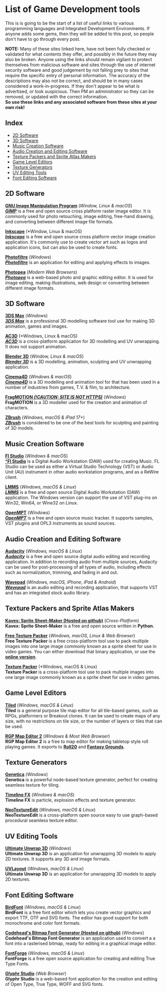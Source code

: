 # List of Game Development tools

This is is going to be the start of a list of useful links to various programming languages and Integrated Development Environments. If anyone adds some gems, then they will be added to this post, so people don't have to go through every post.

**NOTE:** Many of these sites linked here, have not been fully checked or validated for what contents they offer, and possibly in the future they may also be broken. Anyone using the links should remain vigilant to protect themselves from malicious software and sites through the use of internet security software and good judgement by not falling prey to sites that require the specific entry of personal information. The accuracy of the descriptions may also not be correct, and should be in many cases considered a work-in-progress.
If they don't appear to be what is advertised, or look suspicious.
Then PM an administrator so they can be removed, or updated with the correct information.  
**So use these links and any associated software from these sites at your own risk!**

## Index

- [2D Software](#2d-software)  
- [3D Software](#3d-software)  
- [Music Creation Software](#music-creation-software)  
- [Audio Creation and Editing Software](#audio-creation-and-editing-software)  
- [Texture Packers and Sprite Atlas Makers](#texture-packers-and-sprite-atlas-makers)  
- [Game Level Editors](#game-level-editors)  
- [Texture Generators](#texture-generators)  
- [UV Editing Tools](#uv-editing-tools)  
- [Font Editing Software](#font-editing-software)  
</brk></brk>

## 2D Software

[**GNU Image Manipulation Program**](https://www.gimp.org/) (*Window, Linux & macOS*)  
[***GIMP***](https://en.wikipedia.org/wiki/GIMP) is a free and open source cross platform raster image editor. It is commonly used for photo retouching, image editing, free-hand drawing, and converting between different image file formats.

[**Inkscape**](https://inkscape.org/) (*Window, Linux & macOS)  
[***Inkscape***](https://en.wikipedia.org/wiki/Inkscape) is a free and open source cross platform vector image creation application. It's commonly use to create vector art such as logos and application icons, but can also be used to create fonts.

[**Photofiltre**](https://www.photofiltre-studio.com/) (*Windows*)  
[***Photofiltre***](https://en.wikipedia.org/wiki/PhotoFiltre) is an application for editing and applying effects to images.

[**Photopea**](https://www.photopea.com/) (*Modern Web Browsers*)  
[***Photopea***](https://en.wikipedia.org/wiki/Photopea) is a web-based photo and graphic editing editor. It is used for image editing, making illustrations, web design or converting between different image formats.

## 3D Software

[**3DS Max**](https://www.autodesk.com/uk/products/3ds-max/overview) (*Windows*)  
[***3DS Max***](https://en.wikipedia.org/wiki/Autodesk_3ds_Max) is a professional 3D modelling software tool use for making 3D animation, games and images.

[**AC3D**](https://www.inivis.com/) (*Windows, Linux & macOS)  
[***AC3D***](https://en.wikipedia.org/wiki/AC3D) is a cross-platform application for 3D modelling and UV unwrapping. It does not support animation.

[**Blender 3D**](https://www.blender.org/) (*Window, Linux & macOS*)  
[***Blender 3D***](https://en.wikipedia.org/wiki/Blender_(software)) is a 3D modelling, animation, sculpting and UV unwrapping application.

[**Cinema4D**](https://www.maxon.net/en/product-detail/cinema-4d) (*Windows & macOS*)  
[***Cinema4D***](https://en.wikipedia.org/wiki/Cinema_4D) is a 3D modelling and animation tool for that has been used in a number of industries from games, T.V. & film, to architecture.

[**FragMOTION *(!CAUTION: SITE IS NOT HTTPS)***](http://www.fragmosoft.com/fragMOTION/index.php) (*Windows*)  
**FragMOTION** is a 3D modeller used for the creation and animation of characters.

[**ZBrush**](https://www.maxon.net/en/product-detail/zbrush) (*Windows, macOS & iPad 17+*)  
[***ZBrush***](https://en.wikipedia.org/wiki/ZBrush) is considered to be one of the best tools for sculpting and painting of 3D models.

## Music Creation Software

[**Fl Studio**](https://www.image-line.com/) (*Windows & macOS*)  
[***Fl Studio**](https://en.wikipedia.org/wiki/FL_Studio) is a Digital Audio Workstation (DAW) used for creating Music. FL Studio can be used as either a Virtual Studio Technology (VST) or Audio Unit (AU) instrument in other audio workstation programs, and as a ReWire client.

[**LMMS**](https://lmms.io/) (*Windows, macOS & Linux*)  
[***LMMS***](https://en.wikipedia.org/wiki/LMMS) is a free and open source Digital Audio Workstation (DAW) application. The Windows version can support the use of VST plug-ins on Win32, Win64, or Wine32 on Linux.

[**OpenMPT**](https://openmpt.org/) (*Windows*)  
[***OpenMPT***](https://en.wikipedia.org/wiki/OpenMPT) is a free and open source music tracker. It supports samples, VST plugins and OPL3 instruments as sound sources.

## Audio Creation and Editing Software

[**Audacity**](https://www.audacityteam.org/) (*Windows, macOS & Linux*)  
[***Audacity***](https://en.wikipedia.org/wiki/Audacity_(audio_editor)) is a free and open source digital audio editing and recording application. In addition to recording audio from multiple sources, Audacity can be used for post-processing of all types of audio, including effects such as normalization, trimming, and fading in and out.

[**Wavepad**](https://www.nch.com.au/wavepad/index.html) (*Windows, macOS, iPhone, iPad & Android*)  
[***Wavepad***](https://en.wikipedia.org/wiki/WavePad_Audio_Editor) is an audio editing and recording application, that supports VST and has an integrated stock audio library.

## Texture Packers and Sprite Atlas Makers

[**Kavex: Sprite Sheet-Maker (Hosted on github)**](https://github.com/Kavex/Spritesheet-Maker)  (*Cross-Platform*)  
**Kavex: Sprite Sheet-Maker** is a free and open source written in **Python**.

[**Free Texture Packer**](https://free-tex-packer.com/) (*Windows, macOS, Linux & Web Browser*)  
**Free Texture Packer** is a free cross-platform tool use to pack multiple images into one large image commonly known as a sprite sheet for use in video games. You can either download that binary application, or use the [**online version**](https://free-tex-packer.com/app/).

[**Texture Packer**](https://www.codeandweb.com/texturepacker) (*Windows, macOS & Linux)  
**Texture Packer** is a cross-platform tool use to pack multiple images into one large image commonly known as a sprite sheet for use in video games.

## Game Level Editors

[**Tiled**](https://www.mapeditor.org/) (*Windows, macOS & Linux*)  
**Tiled** is a general purpose tile map editor for all tile-based games, such as RPGs, platformers or Breakout clones. It can be used to create maps of any size, with no restrictions on tile size, or the number of layers or tiles that can be used.

[**RGP Map Editor 2**](https://deepnight.net/tools/rpg-map/) (*Windows & Most Web Browser*)  
**RGP Map Editor 2** is a free to map editor for making tabletop style roll playing games. It exports to [**Roll20**](https://roll20.net/) and [**Fantasy Grounds**](https://www.fantasygrounds.com/).

## Texture Generators

[**Genetica**](https://www.reallusion.com/creative/creative_genetica.aspx) (*Windows*)  
**Genetica** is a powerful node-based texture generator, perfect for creating seamless texture for tiling.

[**Timeline FX**](https://www.rigzsoft.co.uk/) (*Windows & macOS*)  
**Timeline FX** is particle, explosion effects and texture generator.

[**NeoTextureEdit**](https://neotextureedit.sourceforge.net/) (*Windows, macOS & Linux*)  
**NeoTextureEdit** is a cross-platform open source easy to use graph-based procedural seamless texture editor.

## UV Editing Tools

[**Ultimate Unwrap 3D**](https://www.unwrap3d.com/u3d/index.aspx) (*Windows*)  
**Ultimate Unwrap 3D** is an application for unwrapping 3D models to apply 2D textures. It supports any 3D and image formats.

[**UVLayout**](https://www.uvlayout.com/) (*Windows, macOS & Linux*)  
**Ultimate Unwrap 3D** is an application for unwrapping 3D models to apply 2D textures.

## Font Editing Software

[**BirdFont**](https://birdfont.org/) (*Windows, macOS & Linux*)  
**BirdFont** is a free font editor which lets you create vector graphics and export TTF, OTF and SVG fonts. The editor has good support for both monochrome and color font formats.

[**Codehead's Bitmap Font Generator (Hosted on github)**](https://github.com/CodeheadUK/CBFG) (*Windows*)
**Codehead's Bitmap Font Generator** is an application used to convert a a font into a rasterised bitmap, ready for editing in a graphical image editor.

[**FontForge**](https://fontforge.org/en-US/) (*Windows, macOS & Linux*)  
**FontForge** is a free open source application for creating and editing True Type Fonts.

[**Glyphr Studio**](https://www.glyphrstudio.com/) (*Web Browser*)  
**Glyphr Studio** is a web-based font application for the creation and editing of Open Type, True Type, WOFF and SVG fonts.
